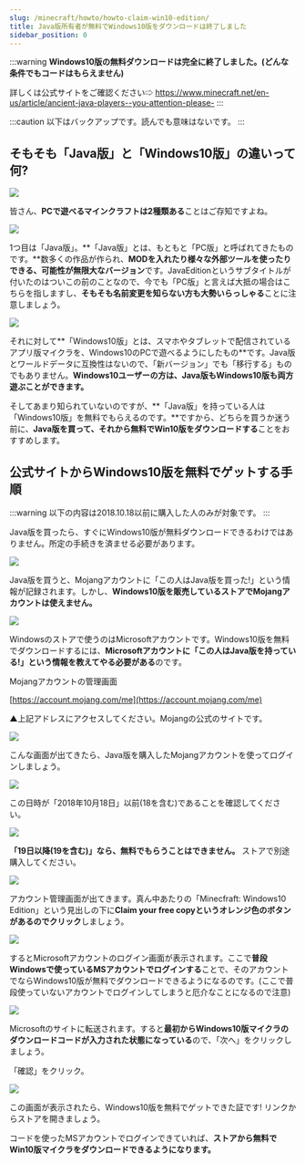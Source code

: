 ```yaml
---
slug: /minecraft/howto/howto-claim-win10-edition/
title: Java版所有者が無料でWindows10版をダウンロードは終了しました
sidebar_position: 0
---
```


:::warning
**Windows10版の無料ダウンロードは完全に終了しました。(どんな条件でもコードはもらえません)**

詳しくは公式サイトをご確認ください⇨ <https://www.minecraft.net/en-us/article/ancient-java-players--you-attention-please->
:::

:::caution
以下はバックアップです。読んでも意味はないです。
:::

## そもそも「Java版」と「Windows10版」の違いって何?

![](https://cdn-ak.f.st-hatena.com/images/fotolife/s/sasigume/20210208/20210208095517.png)

皆さん、**PCで遊べるマインクラフトは2種類ある**ことはご存知ですよね。

![](https://cdn-ak.f.st-hatena.com/images/fotolife/s/sasigume/20210208/20210208094012.png)

1つ目は「Java版」。**「Java版」とは、もともと「PC版」と呼ばれてきたものです。**数多くの作品が作られ、**MODを入れたり様々な外部ツールを使ったりできる、可能性が無限大なバージョン**です。JavaEditionというサブタイトルが付いたのはついこの前のことなので、今でも「PC版」と言えば大抵の場合はこちらを指しますし、**そもそも名前変更を知らない方も大勢いらっしゃる**ことに注意しましょう。

![](https://cdn-ak.f.st-hatena.com/images/fotolife/s/sasigume/20210208/20210208094018.png)

それに対して**「Windows10版」とは、スマホやタブレットで配信されているアプリ版マイクラを、Windows10のPCで遊べるようにしたもの**です。Java版とワールドデータに互換性はないので、「新バージョン」でも「移行する」ものでもありません。**Windows10ユーザーの方は、Java版もWindows10版も両方遊ぶことができます。**

そしてあまり知られていないのですが、**「Java版」を持っている人は「Windows10版」を無料でもらえるのです。**ですから、どちらを買うか迷う前に、**Java版を買って、それから無料でWin10版をダウンロードする**ことをおすすめします。

## 公式サイトからWindows10版を無料でゲットする手順

:::warning
以下の内容は2018.10.18以前に購入した人のみが対象です。
:::

Java版を買ったら、すぐにWindows10版が無料ダウンロードできるわけではありません。所定の手続きを済ませる必要があります。

![](https://cdn-ak.f.st-hatena.com/images/fotolife/s/sasigume/20210208/20210208094024.png)

Java版を買うと、Mojangアカウントに「この人はJava版を買った!」という情報が記録されます。しかし、**Windows10版を販売しているストアでMojangアカウントは使えません。**

![](https://cdn-ak.f.st-hatena.com/images/fotolife/s/sasigume/20210208/20210208094027.png)

Windowsのストアで使うのはMicrosoftアカウントです。Windows10版を無料でダウンロードするには、**Microsoftアカウントに「この人はJava版を持っている!」という情報を教えてやる必要がある**のです。

Mojangアカウントの管理画面

[https://account.mojang.com/me](https://account.mojang.com/me)

▲上記アドレスにアクセスしてください。Mojangの公式のサイトです。

![](https://cdn-ak.f.st-hatena.com/images/fotolife/s/sasigume/20210208/20210208095800.png)

こんな画面が出てきたら、Java版を購入したMojangアカウントを使ってログインしましょう。

![](https://cdn-ak.f.st-hatena.com/images/fotolife/s/sasigume/20210208/20210208095855.png)

この日時が「2018年10月18日」以前(18を含む)であることを確認してください。

![](https://cdn-ak.f.st-hatena.com/images/fotolife/s/sasigume/20210208/20210208095542.png)

**「19日以降(19を含む)」なら、無料でもらうことはできません。** ストアで別途購入してください。

![](https://cdn-ak.f.st-hatena.com/images/fotolife/s/sasigume/20210208/20210208094113.jpg)

アカウント管理画面が出てきます。真ん中あたりの「Minecfraft: Windows10 Edition」という見出しの下に**Claim your free copyというオレンジ色のボタンがあるのでクリック**しましょう。

![](https://cdn-ak.f.st-hatena.com/images/fotolife/s/sasigume/20210208/20210208094124.jpg)

するとMicrosoftアカウントのログイン画面が表示されます。ここで**普段Windowsで使っているMSアカウントでログインする**ことで、そのアカウントでならWindows10版が無料でダウンロードできるようになるのです。(ここで普段使っていないアカウントでログインしてしまうと厄介なことになるので注意)

![](https://cdn-ak.f.st-hatena.com/images/fotolife/s/sasigume/20210208/20210208094109.jpg)

Microsoftのサイトに転送されます。すると**最初からWindows10版マイクラのダウンロードコードが入力された状態になっている**ので、「次へ」をクリックしましょう。

「確認」をクリック。

![](https://cdn-ak.f.st-hatena.com/images/fotolife/s/sasigume/20210208/20210208094116.jpg)

この画面が表示されたら、Windows10版を無料でゲットできた証です! リンクからストアを開きましょう。

コードを使ったMSアカウントでログインできていれば、**ストアから無料でWin10版マイクラをダウンロードできるようになります。**
